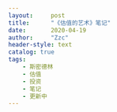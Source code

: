 ```yaml
---
layout:     post
title:      "《估值的艺术》笔记"
date:       2020-04-19
author:     "Zzc"
header-style: text
catalog: true
tags:
    - 斯密德林
    - 估值
    - 投资
    - 笔记
    - 更新中
---
```

